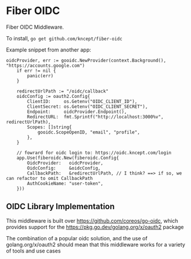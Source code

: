 # Fiber OIDC

Fiber OIDC Middleware.

To install, 
`go get github.com/kncept/fiber-oidc`

Example snippet from another app:
```
oidcProvider, err := gooidc.NewProvider(context.Background(), "https://accounts.google.com")
	if err != nil {
		panic(err)
	}

	redirectUrlPath := "/oidc/callback"
	oidcConfig := oauth2.Config{
		ClientID:     os.Getenv("OIDC_CLIENT_ID"),
		ClientSecret: os.Getenv("OIDC_CLIENT_SECRET"),
		Endpoint:     oidcProvider.Endpoint(),
		RedirectURL:  fmt.Sprintf("http://localhost:3000%v", redirectUrlPath),
		Scopes: []string{
			gooidc.ScopeOpenID, "email", "profile",
		},
	}

	// fowrard for oidc login to: https://oidc.kncept.com/login
	app.Use(fiberoidc.New(fiberoidc.Config{
		OidcProvider:   oidcProvider,
		OidcConfig:     &oidcConfig,
		CallbackPath:   &redirectUrlPath, // I think? ==> if so, we can refactor to omit CallbackPath
		AuthCookieName: "user-token",
	}))
```

## OIDC Library Implementation

This middleware is built over https://github.com/coreos/go-oidc, which provides support for the https://pkg.go.dev/golang.org/x/oauth2 package
 
 The combination of a popular oidc solution, and the use of golang.org/x/oauth2 should mean that this middleware works for a variety of tools and use cases
 